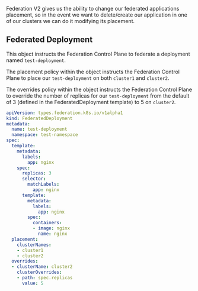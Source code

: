 Federation V2 gives us the ability to change our federated applications placement, so in the event we want to delete/create our application in one of our clusters we can do it modifying its placement.

## Federated Deployment

This object instructs the Federation Control Plane to federate a deployment named `test-deployment`. 

The placement policy within the object instructs the Federation Control Plane to place our `test-deployment` on both `cluster1` and `cluster2`. 

The overrides policy within the object instructs the Federation Control Plane to override the number of replicas for our `test-deployment` from the default of 3 (defined in the FederatedDeployment template) to 5 on `cluster2`.

```yaml
apiVersion: types.federation.k8s.io/v1alpha1
kind: FederatedDeployment
metadata:
  name: test-deployment
  namespace: test-namespace
spec:
  template:
    metadata:
      labels:
        app: nginx
    spec:
      replicas: 3
      selector:
        matchLabels:
          app: nginx
      template:
        metadata:
          labels:
            app: nginx
        spec:
          containers:
          - image: nginx
            name: nginx
  placement:
    clusterNames:
    - cluster1
    - cluster2
  overrides:
  - clusterName: cluster2
    clusterOverrides:
    - path: spec.replicas
      value: 5
```
